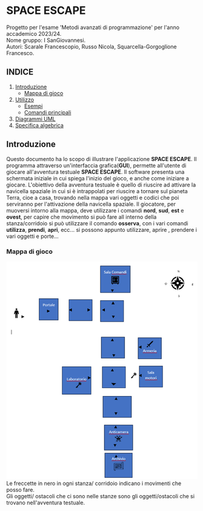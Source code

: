 # SPACE ESCAPE
Progetto per l'esame 'Metodi avanzati di programmazione' per l'anno accademico 2023/24. <br>
Nome gruppo: I SanGiovannesi.<br>
Autori: Scarale Francescopio, Russo Nicola, Squarcella-Gorgoglione Francesco.

## INDICE

1. [Introduzione](#introduzione)
   - [Mappa di gioco](#mappa-di-gioco)
2. [Utilizzo](#utilizzo)
   - [Esempi](#esempi)
   - [Comandi principali](#comandi-principali)
3. [Diagrammi UML](#Diagrammi_UML)
4. [Specifica algebrica](#specifica-algebrica)

## Introduzione
Questo documento ha lo scopo di illustrare l'applicazione **SPACE ESCAPE**.
Il programma attraverso un'interfaccia grafica(**GUI**), permette all'utente di giocare all'avventura testuale **SPACE ESCAPE**.
Il software presenta una schermata iniziale in cui spiega l'inizio del gioco, e anche come iniziare a giocare. 
L'obiettivo della avventura testuale è quello di riuscire ad attivare la navicella spaziale in cui si è intrappolati per riuscire a tornare sul pianeta Terra, cioe a casa, trovando nella mappa vari oggetti e codici che poi serviranno per 
l'attivazione della navicella spaziale. 
Il giocatore, per muoversi intorno alla mappa, deve utilizzare i comandi **nord**, **sud**, **est** e **ovest**, per capire che movimento si può fare all interno della stanza/corridoio
si può utilizzare il comando **osserva**, con i vari comandi **utilizza**, **prendi**, **apri**, ecc... si possono appunto utilizzare, aprire , prendere i vari oggetti e porte...

### Mappa di gioco
![Mappa di gioco](mappa_gioco.png) <br>
Le freccette in nero in ogni stanza/ corridoio indicano i movimenti che posso fare.<br>
Gli oggetti/ ostacoli che ci sono nelle stanze sono gli oggetti/ostacoli che si trovano nell'avventura testuale.




